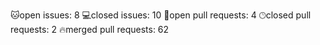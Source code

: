 🐱‍open issues: 8
💻closed issues: 10
💬open pull requests: 4
🕑︎closed pull requests: 2
🔥merged pull requests: 62